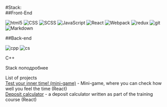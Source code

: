 #Stack:  
##Front-End 
<p>
  <img alt="html5" src="https://img.shields.io/badge/-HTML5-E34F26?style=flat-square&logo=html5&logoColor=white" />
  <img alt="CSS" src="https://img.shields.io/badge/CSS%20-%231572B6.svg?style=flat-square&logo=css3&logoColor=white" />
  <img alt="SCSS" src="https://img.shields.io/badge/-SCSS-CC6699?style=flat-square&logo=sass&logoColor=white" />
  <img alt="JavaScript" src="https://img.shields.io/badge/JavaScript%20-%23F7DF1E.svg?style=flat-square&logo=javascript&logoColor=black" />
  <img alt="React" src="https://img.shields.io/badge/-React-45b8d8?style=flat-square&logo=react&logoColor=white" />
  <img alt="Webpack" src="https://img.shields.io/badge/-Webpack-8DD6F9?style=flat-square&logo=webpack&logoColor=white" /> 
  <img alt="redux" src="https://img.shields.io/badge/-Redux-764ABC?style=flat-square&logo=redux&logoColor=white" />
  <img alt="git" src="https://img.shields.io/badge/-Git-F05032?style=flat-square&logo=git&logoColor=white" />
  <img alt="Markdown" src="https://img.shields.io/badge/Markdown-%23000000.svg?style=flat-square&logo=markdown&logoColor=white" />
</p>
##Back-end
<p>
  <img alt="cpp" src="https://img.shields.io/badge/C++-E34F26?style=flat-square&logo=cplusplus&logoColor=white" />
  <img alt="cs" src="https://img.shields.io/badge/CSharp-E34F26?style=flat-square&logo=sharp&logoColor=white" />
</p>
C++  

Stack поподробнее

List of projects  
[Test your inner time! (mini-game)](https://admirable-raindrop-9fb65d.netlify.app/) - Mini-game, where you can check how well you feel the time (React)  
[Deposit calculator](https://lively-piroshki-5a27cb.netlify.app/) - a deposit calculator written as part of the training course (React)

